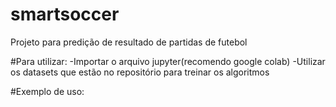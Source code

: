 # smartsoccer
Projeto para predição de resultado de partidas de futebol

#Para utilizar:
-Importar o arquivo jupyter(recomendo google colab)
-Utilizar os datasets que estão no repositório para treinar os algoritmos


#Exemplo de uso:

